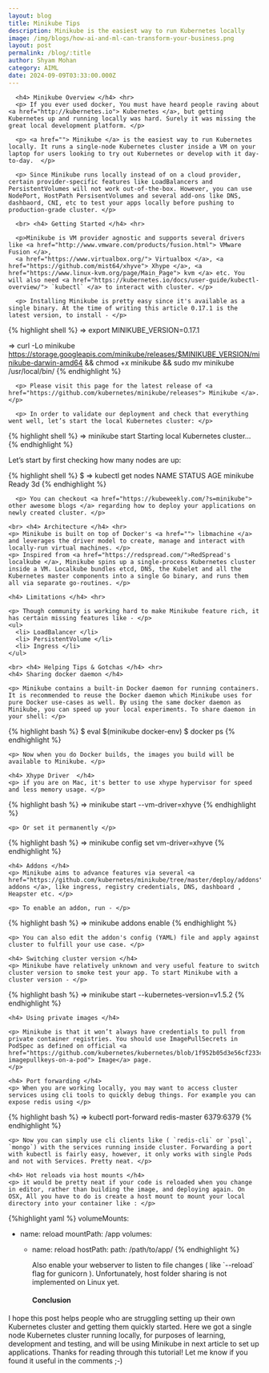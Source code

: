 ```yaml
---
layout: blog
title: Minikube Tips
description: Minikube is the easiest way to run Kubernetes locally
image: /img/blogs/how-ai-and-ml-can-transform-your-business.png
layout: post
permalink: /blog/:title
author: Shyam Mohan
category: AIML
date: 2024-09-09T03:33:00.000Z
---
```


      <h4> Minikube Overview </h4> <hr>
      <p> If you ever used docker, You must have heard people raving about <a href="http://kubernetes.io"> Kubernetes </a>, but getting Kubernetes up and running locally was hard. Surely it was missing the great local development platform. </p>

      <p> <a href=""> Minikube </a> is the easiest way to run Kubernetes locally. It runs a single-node Kubernetes cluster inside a VM on your laptop for users looking to try out Kubernetes or develop with it day-to-day.  </p>

      <p> Since Minikube runs locally instead of on a cloud provider, certain provider-specific features like LoadBalancers and PersistentVolumes will not work out-of-the-box. However, you can use NodePort, HostPath PersisentVolumes and several add-ons like DNS, dashbaord, CNI, etc to test your apps locally before pushing to production-grade cluster. </p>

      <br> <h4> Getting Started </h4> <hr>

      <p>Minikube is VM provider agnostic and supports several drivers like <a href="http://www.vmware.com/products/fusion.html"> VMware Fusion </a>,
      <a href="https://www.virtualbox.org/"> Virtualbox </a>, <a href="https://github.com/mist64/xhyve"> Xhype </a>, <a href="https://www.linux-kvm.org/page/Main_Page"> kvm </a> etc. You will also need <a href="https://kubernetes.io/docs/user-guide/kubectl-overview/"> `kubectl` </a> to interact with cluster. </p>

      <p> Installing Minikube is pretty easy since it's available as a single binary. At the time of writing this article 0.17.1 is the latest version, to install - </p>

{% highlight shell %}
=> export MINIKUBE_VERSION=0.17.1

=> curl -Lo minikube https://storage.googleapis.com/minikube/releases/$MINIKUBE_VERSION/minikube-darwin-amd64 && chmod +x minikube && sudo mv minikube /usr/local/bin/
{% endhighlight %}

      <p> Please visit this page for the latest release of <a href="https://github.com/kubernetes/minikube/releases"> Minikube </a>. </p>

      <p> In order to validate our deployment and check that everything went well, let’s start the local Kubernetes cluster: </p>

{% highlight shell %}
=> minikube start
Starting local Kubernetes cluster...
{% endhighlight %}
      <p> Let’s start by first checking how many nodes are up: </p>

{% highlight shell %}
$ => kubectl get nodes
NAME       STATUS    AGE
minikube   Ready     3d
{% endhighlight %}

      <p> You can checkout <a href="https://kubeweekly.com/?s=minikube"> other awesome blogs </a> regarding how to deploy your applications on newly created cluster. </p>

    <br> <h4> Architecture </h4> <hr>
    <p> Minikube is built on top of Docker's <a href=""> libmachine </a> and leverages the driver model to create, manage and interact with locally-run virtual machines. </p>
    <p> Inspired from <a href="https://redspread.com/">RedSpread's localkube </a>, Minikube spins up a single-process Kubernetes cluster inside a VM. Localkube bundles etcd, DNS, the Kubelet and all the Kubernetes master components into a single Go binary, and runs them all via separate go-routines. </p>

    <h4> Limitations </h4> <hr>

    <p> Though community is working hard to make Minikube feature rich, it has certain missing features like - </p>
    <ul>
      <li> LoadBalancer </li>
      <li> PersistentVolume </li>
      <li> Ingress </li>
    </ul>

    <br> <h4> Helping Tips & Gotchas </h4> <hr>
    <h4> Sharing docker daemon </h4>

    <p> Minikube contains a built-in Docker daemon for running containers. It is recommended to reuse the Docker daemon which Minikube uses for pure Docker use-cases as well. By using the same docker daemon as Minikube, you can speed up your local experiments. To share daemon in your shell: </p>

{% highlight bash %}
$ eval $(minikube docker-env)
$ docker ps
{% endhighlight %}

    <p> Now when you do Docker builds, the images you build will be available to Minikube. </p>

    <h4> Xhype Driver  </h4>
    <p> if you are on Mac, it's better to use xhype hypervisor for speed and less memory usage. </p>

{% highlight bash %}
=> minikube start --vm-driver=xhyve
{% endhighlight %}

    <p> Or set it permanently </p>

{% highlight bash %}
=> minikube config set vm-driver=xhyve
{% endhighlight %}

    <h4> Addons </h4>
    <p> Minikube aims to advance features via several <a href="https://github.com/kubernetes/minikube/tree/master/deploy/addons"> addons </a>, like ingress, registry credentials, DNS, dashboard , Heapster etc. </p>

    <p> To enable an addon, run - </p>

{% highlight bash %}
=> minikube addons enable <addon>
{% endhighlight %}

    <p> You can also edit the addon's config (YAML) file and apply against cluster to fulfill your use case. </p>

    <h4> Switching cluster version </h4>
    <p> Minikube have relatively unknown and very useful feature to switch cluster version to smoke test your app. To start Minikube with a cluster version - </p>

{% highlight bash %}
=> minikube start --kubernetes-version=v1.5.2
{% endhighlight %}

    <h4> Using private images </h4>

    <p> Minikube is that it won’t always have credentials to pull from private container registries. You should use ImagePullSecrets in PodSpec as defined on official <a href="https://github.com/kubernetes/kubernetes/blob/1f952b05d3e56cf233c94f1b2c65f05e6cde5061/docs/images.md#specifying-imagepullkeys-on-a-pod"> Image</a> page.
    </p>

    <h4> Port forwarding </h4>
    <p> When you are working locally, you may want to access cluster services using cli tools to quickly debug things. For example you can expose redis using </p>

{% highlight bash %}
 => kubectl port-forward redis-master 6379:6379
{% endhighlight %}

    <p> Now you can simply use cli clients like ( `redis-cli` or `psql`, `mongo`) with the services running inside cluster. Forwarding a port with kubectl is fairly easy, however, it only works with single Pods and not with Services. Pretty neat. </p>

    <h4> Hot reloads via host mounts </h4>
    <p> it would be pretty neat if your code is reloaded when you change in editor, rather than building the image, and deploying again. On OSX, All you have to do is create a host mount to mount your local directory into your container like : </p>

{%highlight yaml %}
volumeMounts:
- name: reload
  mountPath: /app
volumes:
  - name: reload
  hostPath:
path: /path/to/app/
{% endhighlight %}

    <p> Also enable your webserver to listen to file changes ( like `--reload` flag for gunicorn ). Unfortunately, host folder sharing is not implemented on Linux yet. </p>

    <h4> Conclusion </h4>

    <p>
I hope this post helps people who are struggling setting up their own Kubernetes cluster and getting them quickly started. Here we got a single node
Kubernetes cluster running locally, for purposes of learning, development and testing, and will be using Minikube in next article to set up applications. Thanks for reading through this tutorial! Let me know if you found it useful in the comments ;-)
  </p>



